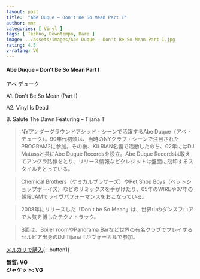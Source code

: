 ```yaml
---
layout: post
title:  "Abe Duque – Don't Be So Mean Part I"
author: mmr
categories: [ Vinyl ]
tags: [ Techno, Downtempo, Rare ]
image: ../assets/images/Abe Duque – Don't Be So Mean Part I.jpg
rating: 4.5
v-rating: VG
---
```


#### Abe Duque – Don't Be So Mean Part I

アベ デューク

A1. Don't Be So Mean (Part I)

A2. Vinyl Is Dead

B. Salute The Dawn Featuring – Tijana T


> NYアンダーグラウンドアシッド・シーンで活躍するAbe Duque（アベ・デューク）。90年代初頭は、当時のNYクラブ・シーンで注目されたPROGRAM2に参加。その後、KILRIAN名義で活動したのち、02年にはDJ Matussと共にAbe Duque Recordsを設立。Abe Duque Recordsは敢えてアングラ路線をとり、リリース情報などクレジットは盤面に刻印するスタイルをとっている。

> Chemical Brothers（ケミカルブラザーズ）やPet Shop Boys（ペットショップボーイズ）などのリミックスを手がけたり、05年のWIREや07年の朝霧JAMでライヴパフォーマンスをおこなっている。

> 2008年にリリースした「Don't be So Mean」は、世界中のダンスフロアで人気を博したテクノトラック。

> B面は、Boiler roomやPanorama Barなど世界の有名クラブでプレイするセルビア出身のDJ Tijana Tがヴォーカルで参加。

[メルカリで購入](https://jp.mercari.com/item/m86540940729){: .button1}

<div class="mt-4 mb-4 d-flex align-items-center">
<strong class="mr-1">盤質: VG</strong>
</div>
<div class="mt-4 mb-4 d-flex align-items-center">
<strong class="mr-1">ジャケット: VG</strong>
</div>
